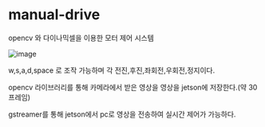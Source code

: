 # manual-drive

opencv 와 다이나믹셀을 이용한 모터 제어 시스템

![image](https://github.com/user-attachments/assets/59235a89-b270-4397-ac28-9e863fca7136)


w,s,a,d,space 로 조작 가능하며 각 전진,후진,좌회전,우회전,정지이다.

opencv 라이브러리를 통해 카메라에서 받은 영상을 영상을 jetson에 저장한다.(약 30프레임)

gstreamer를 통해 jetson에서 pc로 영상을 전송하여 실시간 제어가 가능하다.
